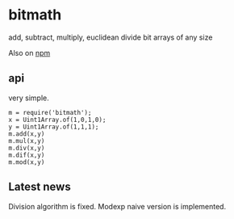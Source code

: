 # bitmath
add, subtract, multiply, euclidean divide bit arrays of any size

Also on [npm](https://www.npmjs.com/package/bitmath)

## api

very simple.

```
m = require('bitmath');
x = Uint1Array.of(1,0,1,0);
y = Uint1Array.of(1,1,1);
m.add(x,y)
m.mul(x,y)
m.div(x,y)
m.dif(x,y)
m.mod(x,y)
```

## Latest news

Division algorithm is fixed. Modexp naive version is implemented.
